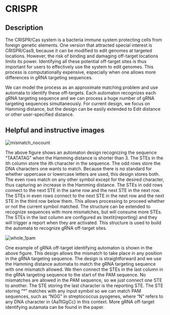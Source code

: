 # CRISPR
## Description

The CRISPR/Cas system is a bacteria immune system protecting cells from foreign genetic elements. One version that attracted special interest is CRISPR/Cas9, because it can be modified to edit genomes at targeted locations. However, the risk of binding and damaging off-target locations limits its power. Identifying all these potential off-target sites is thus important for users to effectively use the system to edit genomes. This process is computationally expensive, especially when one allows more differences in gRNA targeting sequences. 

We can model the process as an approximate matching problem and use automata to identify these off-targets. Each automaton recognizes each gRNA targeting sequence and we can process a huge number of gRNA targeting sequences simultaneously. For current design, we focus on Hamming distance, but the design can be easily extended to Edit distance or other user-specified distance.

## Helpful and instructive images
![mismatch_nocount](https://user-images.githubusercontent.com/10245416/33798054-1b82ba42-dce0-11e7-8422-25638830706f.png)

The above figure shows an automaton design recognizing the sequence “TAATATAG” when the Hamming distance is shorter than 3. The STEs in the ith column store the ith character in the sequence. The odd rows store the DNA characters one wants to match. Because there is no standard for whether uppercase or lowercase letters are used, this design stores both. The even rows match on any other symbol except for the desired character, thus capturing an increase in the Hamming distance. The STEs in odd rows connect to the next STE in the same row and the next STE in the next row. The STEs in even rows connect to the next STE in the next row and the next STE in the third row below them. This allows processing to proceed whether or not the current symbol matched. The structure can be extended to recognize sequences with more mismatches, but will consume more STEs. The STEs in the last column are configured as \textit{reporting} and they will trigger a report when they are activated. This structure is used to build the automata to recognize gRNA off-target sites.

![whole_1pam](https://user-images.githubusercontent.com/10245416/33798076-66de63a6-dce0-11e7-97b6-9a19a8de39c3.png)

One example of gRNA off-target identifying automaton is shown in the above figure. This design allows the mismatch to take place in any position in the gRNA targeting sequence. The design is straightforward and we use the Hamming distance automata to match the gRNA targeting sequence with one mismatch allowed. We then connect the STEs in the last column in the gRNA targeting sequence to the start of the PAM sequence. No mismatches are allowed in the PAM sequence, so we just connect one STE to another. The STE storing the last character is the reporting STE. The STE storing “*” matches with any input symbol so we can match PAM sequences, such as “NGG” in streptococcus pyogenes, where “N” refers to any DNA character in {AaTtGgCc} in this context.
More gRNA off-target identifying autamata can be found in the paper.
